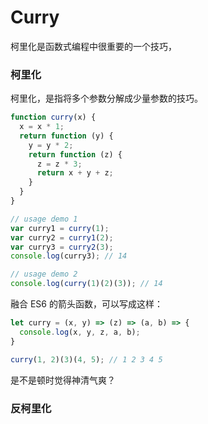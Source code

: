 # Curry

柯里化是函数式编程中很重要的一个技巧，

### 柯里化

柯里化，是指将多个参数分解成少量参数的技巧。

```js
function curry(x) {
  x = x * 1;
  return function (y) {
    y = y * 2;
    return function (z) {
      z = z * 3;
      return x + y + z;
    }
  }
}

// usage demo 1
var curry1 = curry(1);
var curry2 = curry1(2);
var curry3 = curry2(3);
console.log(curry3); // 14

// usage demo 2
console.log(curry(1)(2)(3)); // 14

```

融合 ES6 的箭头函数，可以写成这样：
```js
let curry = (x, y) => (z) => (a, b) => {
  console.log(x, y, z, a, b);
}

curry(1, 2)(3)(4, 5); // 1 2 3 4 5
```
是不是顿时觉得神清气爽？


### 反柯里化
